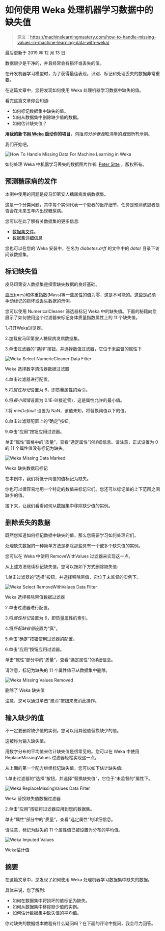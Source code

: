 # 如何使用 Weka 处理机器学习数据中的缺失值

> 原文：<https://machinelearningmastery.com/how-to-handle-missing-values-in-machine-learning-data-with-weka/>

最后更新于 2019 年 12 月 13 日

数据很少是干净的，并且经常会有损坏或丢失的值。

在开发机器学习模型时，为了获得最佳表现，识别、标记和处理丢失的数据非常重要。

在这篇文章中，您将发现如何使用 Weka 处理机器学习数据中缺失的值。

看完这篇文章你会知道:

*   如何标记数据集中缺失的值。
*   如何从数据集中删除缺少值的数据。
*   如何估计缺失值？

**用我的新书[用 Weka](https://machinelearningmastery.com/machine-learning-mastery-weka/) 启动你的项目**，包括*的分步教程*和清晰的*截图*所有示例。

我们开始吧。

![How To Handle Missing Data For Machine Learning in Weka](img/2d0a7f46213fed1191e65a2a762c0624.png)

如何处理 Weka
中机器学习丢失的数据图片作者: [Peter Sitte](https://www.flickr.com/photos/67623309@N07/6290891545/) ，版权所有。

## 预测糖尿病的发作

本例中使用的问题是皮马印第安人糖尿病发病数据集。

这是一个分类问题，其中每个实例代表一个患者的医疗细节，任务是预测该患者是否会在未来五年内出现糖尿病。

您可以在此了解有关数据集的更多信息:

*   [数据集文件](https://raw.githubusercontent.com/jbrownlee/Datasets/master/pima-indians-diabetes.csv)。
*   [数据集详细信息](https://raw.githubusercontent.com/jbrownlee/Datasets/master/pima-indians-diabetes.names)

您也可以在您的 Weka 安装中，在名为 *diabetes.arff* 的文件中的 *data/* 目录下访问该数据集。

## 标记缺失值

皮马印第安人数据集是探索缺失数据的良好基础。

血压(pres)和体重指数(Mass)等一些属性的值为零，这是不可能的。这些是必须手动标记的损坏或丢失数据的示例。

您可以使用 NumericalCleaner 筛选器标记 Weka 中的缺失值。下面的秘籍向您展示了如何使用这个过滤器来标记身体质量指数属性上的 11 个缺失值。

1.打开Weka浏览器。

2.加载皮马印第安人糖尿病发病数据集。

3.单击过滤器的“选择”按钮，并选择数值过滤器，它位于未监督的属性下

![Weka Select NumericCleaner Data Filter](img/cfad084d14fecb9d49c3b3575ddb7621.png)

Weka 选择数字清洁器数据过滤器

4.单击过滤器进行配置。

5.将*属性标记*设置为 6，即质量属性的索引。

6.将*最小阈值*设置为 0.1E-8(接近零)，这是属性允许的最小值。

7.将 *minDefault* 设置为 NaN，该值未知，将替换阈值以下的值。

8.单击过滤器配置上的“确定”按钮。

9.单击“应用”按钮应用过滤器。

单击“属性”窗格中的“质量”，查看“选定属性”的详细信息。请注意，正式设置为 0 的 11 个属性值没有标记为缺失。

![Weka Missing Data Marked](img/9d491c75f33e72da93bb1ea204403615.png)

Weka 缺失数据已标记

在本例中，我们将低于阈值的值标记为缺失。

你也可以很容易地用一个特定的数值来标记它们。您还可以标记值的上下范围之间缺少的值。

接下来，让我们看看如何从数据集中移除缺少值的实例。

## 删除丢失的数据

既然您知道如何标记数据中缺失的值，那么您需要学习如何处理它们。

处理缺失数据的一种简单方法是移除那些具有一个或多个缺失值的实例。

您可以在 Weka 中使用 RemoveWithValues 过滤器来实现这一点。

从上述方法继续标记缺失值，您可以按如下方式删除缺失值:

1.单击过滤器的“选择”按钮，并选择移除带值，它位于未监督的实例下。

![Weka Select RemoveWithValues Data Filter](img/d2719e9f310aac92cf26fcb02c42b312.png)

Weka 选择移除带值数据过滤器

2.单击过滤器进行配置。

3.将*属性标记*设置为 6，即质量属性的索引。

4.将*匹配缺省值*设置为“真”。

5.单击“确定”按钮使用过滤器的配置。

6.单击“应用”按钮应用过滤器。

单击“属性”部分中的“质量”，查看“选定属性”的详细信息。

请注意，标记为缺失的 11 个属性值已从数据集中删除。

![Weka Missing Values Removed](img/c0353fa722ec9bc84517ceb4ad062c9a.png)

删除了 Weka 缺失值

注意，您可以通过单击“撤消”按钮来撤消此操作。

## 输入缺少的值

不一定要删除缺少值的实例，您可以用其他值替换缺少的值。

这被称为输入缺失值。

用数字分布的平均值来估计缺失值是很常见的。您可以在 Weka 中使用 ReplaceMissingValues 过滤器轻松实现这一点。

从上面的第一个配方继续标记缺失值，您可以如下估计缺失值:

1.单击过滤器的“选择”按钮，并选择“替换缺失值”，它位于“未监督的”属性下。

![Weka ReplaceMissingValues Data Filter](img/7b19c7706103438be582b80189d02064.png)

Weka 替换缺失值数据过滤器

2.单击“应用”按钮将过滤器应用到您的数据集。

单击“属性”部分中的“质量”，查看“选定属性”的详细信息。

请注意，标记为缺失的 11 个属性值已被设置为分布的平均值。

![Weka Imputed Values](img/c738796fcee9e7232e42e30139798b9c.png)

Weka估计值

## 摘要

在这篇文章中，您发现了如何使用 Weka 处理机器学习数据集中缺失的数据。

具体来说，您了解到:

*   如何在数据集中将损坏的值标记为缺失。
*   如何从数据集中移除缺少值的实例。
*   如何估计数据集中缺失值的平均值。

你对缺失的数据或本教程有什么疑问吗？在下面的评论中提问，我会尽力回答。